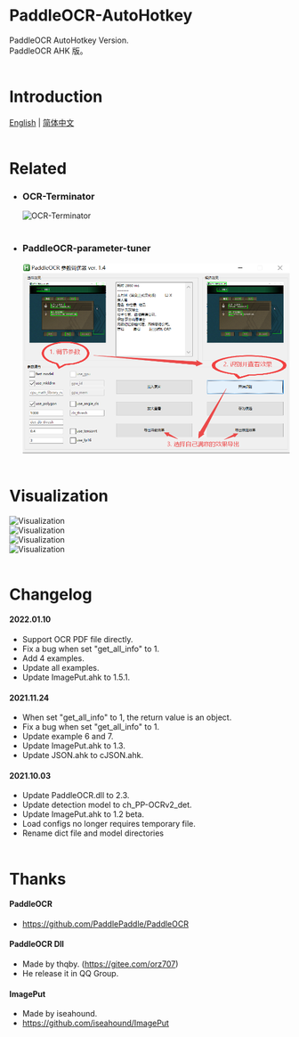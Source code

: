 # PaddleOCR-AutoHotkey  
PaddleOCR AutoHotkey Version.  
PaddleOCR AHK 版。  
  <br>
# Introduction  
[English](https://www.autohotkey.com/boards/viewtopic.php?f=6&t=94856) | [简体中文](README_ZH.md)  
  <br>
# Related  
* ### OCR-Terminator  
  ![OCR-Terminator](https://raw.githubusercontent.com/telppa/OCR-Terminator/main/Img/1.png)  
  <br>
* ### PaddleOCR-parameter-tuner  
  ![PaddleOCR-parameter-tuner](https://raw.githubusercontent.com/telppa/PaddleOCR-parameter-tuner/main/Img/5.png)  
  <br>
# Visualization  
  ![Visualization](https://raw.githubusercontent.com/PaddlePaddle/PaddleOCR/release/2.3/doc/imgs_results/ch_ppocr_mobile_v2.0/00006737.jpg)  
  ![Visualization](https://raw.githubusercontent.com/PaddlePaddle/PaddleOCR/release/2.3/doc/imgs_results/french_0.jpg)  
  ![Visualization](https://raw.githubusercontent.com/PaddlePaddle/PaddleOCR/release/2.3/doc/imgs_results/korean.jpg)  
  ![Visualization](https://raw.githubusercontent.com/PaddlePaddle/PaddleOCR/release/2.3/doc/imgs_results/ch_ppocr_mobile_v2.0/img_12.jpg)  
  <br>
# Changelog  
#### 2022.01.10  
* Support OCR PDF file directly.  
* Fix a bug when set "get_all_info" to 1.  
* Add 4 examples.  
* Update all examples.  
* Update ImagePut.ahk to 1.5.1.  
  
#### 2021.11.24  
* When set "get_all_info" to 1, the return value is an object.  
* Fix a bug when set "get_all_info" to 1.  
* Update example 6 and 7.  
* Update ImagePut.ahk to 1.3.  
* Update JSON.ahk to cJSON.ahk.  
  
#### 2021.10.03  
* Update PaddleOCR.dll to 2.3.  
* Update detection model to ch_PP-OCRv2_det.  
* Update ImagePut.ahk to 1.2 beta.  
* Load configs no longer requires temporary file.  
* Rename dict file and model directories  
  <br>
# Thanks  
#### PaddleOCR  
* https://github.com/PaddlePaddle/PaddleOCR  
  
#### PaddleOCR Dll  
* Made by thqby. (https://gitee.com/orz707)  
* He release it in QQ Group.  
  
#### ImagePut  
* Made by iseahound.  
* https://github.com/iseahound/ImagePut  
